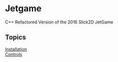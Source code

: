 # Jetgame
C++ Refactored Version of the 2016 Slick2D JetGame

## Topics
[Installation](docs/installation.md) <br />
[Controls](docs/controls.md)
